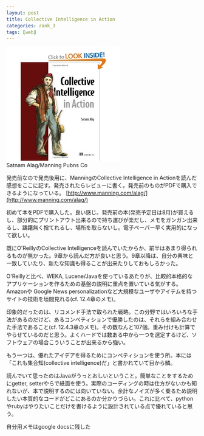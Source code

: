 ```yaml
---
layout: post
title: Collective Intelligence in Action
categories: rank_3
tags: [web]
---
```



<div class="book"><div class="book_image"><a href="http://www.amazon.com/dp/1933988312"><img src="/images/collective_intelligence_in_action.jpg"></img></a></div><div class="book_info">Satnam Alag/Manning Pubns Co</div><div class="clear"></div></div>

発売前なので発売後用に、ManningのCollective Intelligence in Actionを読んだ感想をここに記す。発売されたらレビューに書く。発売前のものがPDFで購入できるようになっている。 
[http://www.manning.com/alag/](http://www.manning.com/alag/) 

初めて本をPDFで購入した。良い感じ。発売前の本(発売予定日は8月)が買えるし、部分的にプリントアウト出来るので持ち運びが楽だし、メモをガンガン出来るし、躊躇無く捨てれるし、場所を取らないし。電子ペーパー早く実用的になって欲しい。 

既にO'ReillyのCollective Intelligenceを読んでいたからか、前半はあまり得られるものが無かった。9章から読んだ方が良いと思う。9章以降は、自分の興味と一致していたり、新たな知識も得ることが出来たりしておもしろかった。 

O'Reillyと比べ、WEKA, Lucene/Javaを使っているあたりが、比較的本格的なアプリケーションを作るための基盤の説明に重点を置いている気がする。Amazonや Google News personalizationなど大規模なユーザやアイテムを持つサイトの技術を垣間見れる(cf. 12.4章のメモ)。 

印象的だったのは、リコメンド手法で取られた戦略。この分野ではいろいろな手法があるのだけど、あるコンペティションで優勝したのは、それらを組み合わせた手法であること(cf. 12.4.3章のメモ)。その数なんと107個。重み付けも計算でやらせているのだと思う。よくハードでは数ある中から一つを選定するけど、ソフトウェアの場合こういうことが出来るから強い。 

もう一つは、優れたアイデアを得るためにコンペティションを使う所。本には「これも集合知(collective intelligence)だ」と書かれていて目から鱗。 

読んでいて思ったのはJavaがうっとおしいということ。簡単なことをするためにgetter, setterやらで紙面を使う。実際のコーディングの時は仕方がないかも知れないが、本で説明するのには向いていない。余計なノイズが多く乗るため説明したい本質的なコードがどこにあるのか分かりづらい。これに比べて、pythonやrubyはやりたいことだけを書けるように設計されている点で優れていると思う。 

自分用メモはgoogle docsに残した
